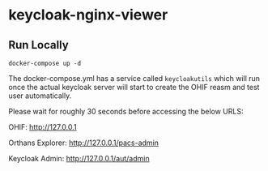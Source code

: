 # keycloak-nginx-viewer

## Run Locally

```
docker-compose up -d
```

The docker-compose.yml has a service called `keycloakutils` which will run once the actual keycloak server will start to create the OHIF reasm and test user automatically.

Please wait for roughly 30 seconds before accessing the below URLS:

OHIF: http://127.0.0.1

Orthans Explorer: http://127.0.0.1/pacs-admin

Keycloak Admin: http://127.0.0.1/aut/admin



